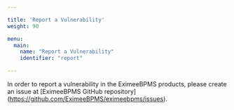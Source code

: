 ```yaml
---

title: 'Report a Vulnerability'
weight: 90

menu:
  main:
    name: "Report a Vulnerability"
    identifier: "report"

---
```


In order to report a vulnerability in the EximeeBPMS products, please create an issue at [EximeeBPMS GitHub repository] (https://github.com/EximeeBPMS/eximeebpms/issues). 
